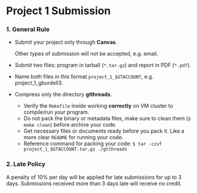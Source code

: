 # Project 1 Submission

### 1. General Rule

* Submit your project only through **Canvas**.

   Other types of submission will not be accepted, e.g. email.

* Submit two files: program in tarball (``*.tar.gz``) and report in PDF (``*.pdf``).

* Name both files in this format ``project_1_$GTACCOUNT``, e.g. project\_1\_gburdell3.

* Compress only the directory **gtthreads**.
	- Verify the ``Makefile`` inside working **correctly** on VM cluster to compile/run your program.  
	- Do not pack the binary or metadata files, make sure to clean them (``$ make clean``) before archive your code.
	- Get necessary files or documents ready before you pack it. Like a more clear ``README`` for running your code.
    - Reference command for packing your code: ``$ tar -czvf project_1_$GTACCOUNT.tar.gz ./gtthreads``

### 2. Late Policy

A penalty of 10% per day will be applied for late submissions for up to 3 days. 
Submissions received more than 3 days late will receive no credit. 

